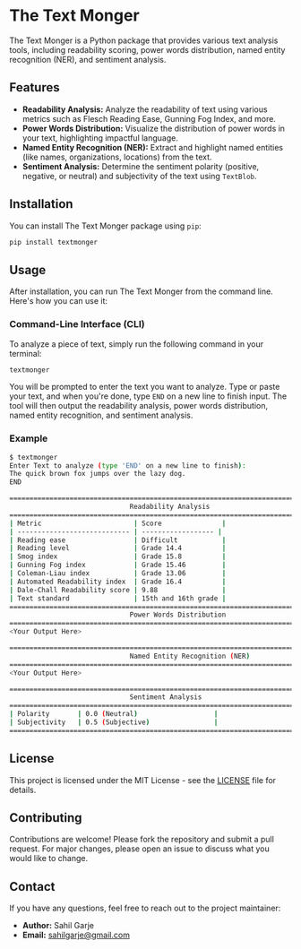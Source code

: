 # The Text Monger

The Text Monger is a Python package that provides various text analysis tools, including readability scoring, power words distribution, named entity recognition (NER), and sentiment analysis.

## Features

- **Readability Analysis:** Analyze the readability of text using various metrics such as Flesch Reading Ease, Gunning Fog Index, and more.
- **Power Words Distribution:** Visualize the distribution of power words in your text, highlighting impactful language.
- **Named Entity Recognition (NER):** Extract and highlight named entities (like names, organizations, locations) from the text.
- **Sentiment Analysis:** Determine the sentiment polarity (positive, negative, or neutral) and subjectivity of the text using `TextBlob`.

## Installation

You can install The Text Monger package using `pip`:

```bash
pip install textmonger
```

## Usage

After installation, you can run The Text Monger from the command line. Here's how you can use it:

### Command-Line Interface (CLI)

To analyze a piece of text, simply run the following command in your terminal:

```bash
textmonger
```

You will be prompted to enter the text you want to analyze. Type or paste your text, and when you're done, type `END` on a new line to finish input. The tool will then output the readability analysis, power words distribution, named entity recognition, and sentiment analysis.

### Example

```bash
$ textmonger
Enter Text to analyze (type 'END' on a new line to finish):
The quick brown fox jumps over the lazy dog.
END

================================================================================
                              Readability Analysis
================================================================================
| Metric                       | Score               |
| ---------------------------- | ------------------ |
| Reading ease                 | Difficult           |
| Reading level                | Grade 14.4          |
| Smog index                   | Grade 15.8          |
| Gunning Fog index            | Grade 15.46         |
| Coleman-Liau index           | Grade 13.06         |
| Automated Readability index  | Grade 16.4          |
| Dale-Chall Readability score | 9.88                |
| Text standard                | 15th and 16th grade |
================================================================================
                              Power Words Distribution
================================================================================
<Your Output Here>

================================================================================
                              Named Entity Recognition (NER)
================================================================================
<Your Output Here>

================================================================================
                              Sentiment Analysis
================================================================================
| Polarity       | 0.0 (Neutral)                   |
| Subjectivity   | 0.5 (Subjective)                |
================================================================================
```

## License

This project is licensed under the MIT License - see the [LICENSE](LICENSE) file for details.

## Contributing

Contributions are welcome! Please fork the repository and submit a pull request. For major changes, please open an issue to discuss what you would like to change.

## Contact

If you have any questions, feel free to reach out to the project maintainer:

- **Author:** Sahil Garje
- **Email:** sahilgarje@gmail.com
